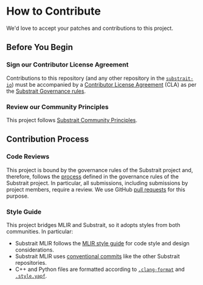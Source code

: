 # How to Contribute

We'd love to accept your patches and contributions to this project.

## Before You Begin

### Sign our Contributor License Agreement

Contributions to this repository (and any other repository in the
[`substrait-io`](https://github.com/substrait-io)) must be accompanied by a
[Contributor License Agreement](https://cla-assistant.io/substrait-io/substrait)
(CLA) as per the [Substrait Governance rules](https://substrait.io/governance/).

### Review our Community Principles

This project follows
[Substrait Community Principles](https://substrait.io/community/#principles).

## Contribution Process

### Code Reviews

This project is bound by the governance rules of the Substrait project and,
therefore, follows the
[process](https://substrait.io/governance/#substrait-voting-process)
defined in the governance rules of the Substrait project. In particular, all
submissions, including submissions by project members, require a review. We use
GitHub [pull requests](https://help.github.com/articles/about-pull-requests/)
for this purpose.

### Style Guide

This project bridges MLIR and Substrait, so it adopts styles from both
communities. In particular:

* Substrait MLIR follows the
  [MLIR style guide](https://mlir.llvm.org/getting_started/DeveloperGuide/)
  for code style and design considerations.
* Substrait MLIR uses
  [conventional commits](https://www.conventionalcommits.org/) like the other
  Substrait repositories.
* C++ and Python files are formatted according to
  [`.clang-format`](.clang-format) and [`.style.yapf`](.style.yapf).
